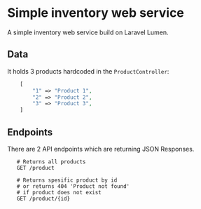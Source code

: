 # Simple inventory web service

A simple inventory web service build on Laravel Lumen.

Data
-----------
It holds 3 products hardcoded in the `ProductController`:
```php
    [
        "1" => "Product 1",
        "2" => "Product 2",
        "3" => "Product 3",
    ]
```

Endpoints
-----------
There are 2 API endpoints which are returning JSON Responses.

```
   # Returns all products
   GET /product 
   
   # Returns spesific product by id
   # or returns 404 'Product not found'
   # if product does not exist
   GET /product/{id}
```